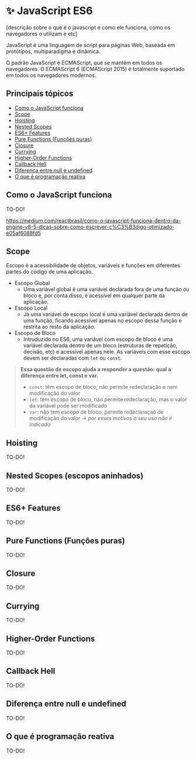 # ✨ JavaScript ES6 

[descrição sobre o que é o javascript e como ele funciona, como os navegadores o utilizam e etc]

JavaScript é uma linguagem de script para páginas Web, baseada em protótipos, multiparadigma e dinâmica. 

O padrão JavaScript é ECMAScript, que se mantém em todos os navegadores. O ECMAScript 6 (ECMAScript 2015) é totalmente suportado em todos os navegadores modernos. 

## Principais tópicos

- [Como o JavaScript funciona](#intro)
- [Scope](#escope)
- [Hoisting](#hoisting)
- [Nested Scopes](#nested-scopes)
- [ES6+ Features](#es6-features)
- [Pure Functions (Funções puras)](#pure-functions)
- [Closure](#closure)
- [Currying](#currying)
- [Higher-Order Functions](#higherOrder-function)
- [Callback Hell](#callback-hell)
- [Diferença entre null e undefined](#null-undefined)
- [O que é programação reativa](#programacao-reativa)

## <a name="intro"></a> Como o JavaScript funciona

TO-DO!

https://medium.com/reactbrasil/como-o-javascript-funciona-dentro-da-engine-v8-5-dicas-sobre-como-escrever-c%C3%B3digo-otimizado-e05af6088fd5

## <a name="scope"></a> Scope 

Escopo é a acessibilidade de objetos, variáveis e funções em diferentes partes do código de uma aplicação.
- Escopo Global
  - Uma variável global é uma variável declarada fora de uma função ou bloco e, por conta disso, é acessível em qualquer parte da aplicação. 
- Escopo Local
  - Já uma variável de escopo local é uma variável declarada dentro de uma função, ficando acessível apenas no escopo dessa função e restrita ao resto da aplicação.
- Escopo de Bloco
  - Intruduzido no ES6, uma variável com escopo de bloco é uma variável declarada dentro de um bloco (estruturas de repetição, decisão, etc) e acessível apenas nele. As variáveis com esse escopo devem ser declaradas com `let` ou `const`.

> **Essa questão de escopo ajuda a responder a questão: qual a diferença entre let, const e var.**
> - `const`: têm escopo de bloco, não permite redeclaração e nem modificação do valor
> - `let`: tem escopo de bloco, não permite redeclaração, mas o valor da variável pode ser modificado
> - `var`: não tem escopo de bloco, permite redeclaraçaõ de modificação do valor → *por esses motivos o seu uso não é indicado*

## <a name="hoisting"></a> Hoisting 

TO-DO!

## <a name="nested-scopes"></a> Nested Scopes (escopos aninhados)

TO-DO!

## <a name="es6-features"></a> ES6+ Features

TO-DO!

## <a name="pure-functions"></a> Pure Functions (Funções puras)

TO-DO!

## <a name="closure"></a> Closure

TO-DO!

## <a name="currying"></a> Currying

TO-DO!

## <a name="higherOrder-function"></a> Higher-Order Functions

TO-DO!

## <a name="callback-hell"></a> Callback Hell

TO-DO!

## <a name="null-undefined"></a> Diferença entre null e undefined

TO-DO!

## <a name="programacao-reativa"></a> O que é programação reativa

TO-DO!







